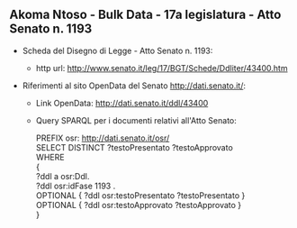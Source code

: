 ## Akoma Ntoso - Bulk Data - 17a legislatura - Atto Senato n. 1193 ##

* Scheda del Disegno di Legge - Atto Senato n. 1193:
	* http url: http://www.senato.it/leg/17/BGT/Schede/Ddliter/43400.htm

* Riferimenti al sito OpenData del Senato http://dati.senato.it/:
	* Link OpenData: http://dati.senato.it/ddl/43400
	* Query SPARQL per i documenti relativi all'Atto Senato:

        PREFIX osr: <http://dati.senato.it/osr/>  
		SELECT DISTINCT ?testoPresentato ?testoApprovato  
		WHERE  
		{  
		    ?ddl a osr:Ddl.  
		    ?ddl osr:idFase 1193 .  
		    OPTIONAL { ?ddl osr:testoPresentato ?testoPresentato }  
		    OPTIONAL { ?ddl osr:testoApprovato ?testoApprovato }  
		}
		